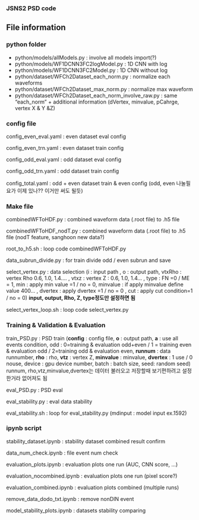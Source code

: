 ### JSNS2 PSD code
## File information

### python folder

- python/models/allModels.py : involve all models import(?)
- python/models/WF1DCNN3FC2logModel.py : 1D CNN with log
- python/models/WF1DCNN3FC2Model.py : 1D CNN without log
- python/dataset/WFCh2Dataset_each_norm.py : normalize each waveforms
- python/dataset/WFCh2Dataset_max_norm.py : normalize max waveform
- python/dataset/WFCh2Dataset_each_norm_involve_raw.py : same “each_norm” + additional information (dVertex, minvalue, pCahrge, vertex X & Y &Z)

### config file

config_even_eval.yaml : even dataset eval config

config_even_trn.yaml : even dataset train config

config_odd_eval.yaml : odd dataset eval config

config_odd_trn.yaml : odd dataset train config

config_total.yaml : odd + even dataset train & even config (odd, even 나눌필요가 이제 있나?? 이거만 써도 될듯)

### Make file

combinedWFToHDF.py : combined waveform data (.root file) to .h5 file

combinedWFToHDF_nodT.py : combined waveform data (.root file) to .h5 file (nodT feature, sanghoon new data?)

root_to_h5.sh : loop code combinedWFToHDF.py

data_subrun_divide.py : for train divide odd / even subrun and save

select_vertex.py : data selection (i : input path , o : output path, vtxRho : vertex Rho 0.6, 1.0, 1.4….  , vtxz : vertex Z : 0.6, 1.0, 1.4… , type : FN =0 / ME = 1, min : apply min value =1 / no = 0, minvalue : if apply minvalue define value 400… , dvertex : apply dvertex =1 / no = 0 , cut : apply cut condition=1 / no = 0) **input, output, Rho, Z, type정도만 설정하면 됨**

select_vertex_loop.sh : loop code select_vertex.py

### Training & Validation & Evaluation

train_PSD.py : PSD train (**config** : config file, **o** : output path, **a** : use all events condition, odd : 0=training & evaluation odd+even / 1 = training even & evaluation odd / 2=training odd & evaluation even, **runnum** : data runnumber, **rho** : rho, **vtz** : vertex Z, **minvalue** : minvalue, **dvertex** : 1 use / 0 nouse, device : gpu device number, batch : batch size, seed: random seed) runnum, rho,vtz,minvalue,dvertex는 데이터 불러오고 저장할때 보기편하려고 설정한거라 없어져도 됨

eval_PSD.py : PSD eval

eval_stability.py : eval data stability 

eval_stability.sh : loop for eval_stability.py (mdinput : model input ex.1592)

### ipynb script

stability_dataset.ipynb : stability dataset combined result confirm

data_num_check.ipynb : file event num check

evaluation_plots.ipynb : evaluation plots one run (AUC, CNN score, …)

evaluation_nocombined.ipynb : evaluation plots one run (pixel score?)

evaluation_combined.ipynb : evaluation plots combined (multiple runs)

remove_data_dodo_txt.ipynb : remove nonDIN event

model_stability_plots.ipynb : datasets stability comparing